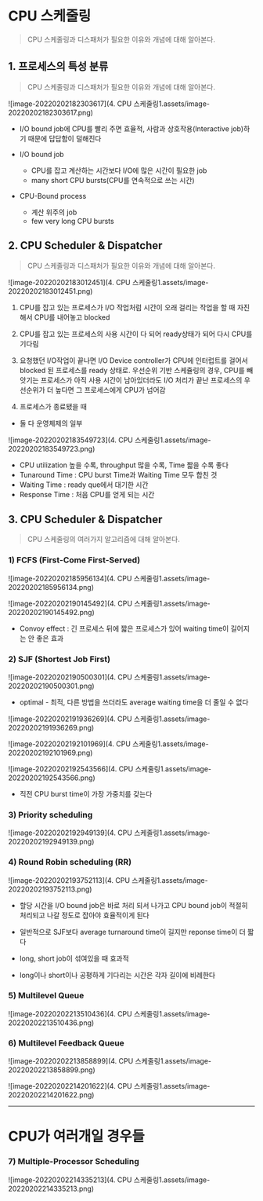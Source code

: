 # CPU 스케줄링

> CPU 스케줄링과 디스패처가 필요한 이유와 개념에 대해 알아본다.

## 1. 프로세스의 특성 분류

> CPU 스케줄링과 디스패처가 필요한 이유와 개념에 대해 알아본다.

![image-20220202182303617](4. CPU 스케줄링1.assets/image-20220202182303617.png)

- I/O bound job에 CPU를 빨리 주면 효율적, 사람과 상호작용(Interactive job)하기 때문에 답답함이 덜해진다
- I/O bound job
  - CPU를 잡고 계산하는 시간보다 I/O에 많은 시간이 필요한 job
  - many short CPU bursts(CPU를 연속적으로 쓰는 시간)

- CPU-Bound process
  - 계산 위주의 job
  - few very long CPU bursts



## 2. CPU Scheduler & Dispatcher

> CPU 스케줄링과 디스패처가 필요한 이유와 개념에 대해 알아본다.

![image-20220202183012451](4. CPU 스케줄링1.assets/image-20220202183012451.png)

1) CPU를 잡고 있는 프로세스가 I/O 작업처럼 시간이 오래 걸리는 작업을 할 때 자진해서 CPU를 내어놓고 blocked

2) CPU를 잡고 있는 프로세스의 사용 시간이 다 되어 ready상태가 되어 다시 CPU를 기다림

3) 요청했던 I/O작업이 끝나면 I/O Device controller가 CPU에 인터럽트를 걸어서 blocked 된 프로세스를 ready 상태로. 우선순위 기반 스케쥴링의 경우, CPU를 빼앗기는 프로세스가 아직 사용 시간이 남아있더라도 I/O 처리가 끝난 프로세스의 우선순위가 더 높다면 그 프로세스에게 CPU가 넘어감

4) 프로세스가 종료됐을 때

- 둘 다 운영체제의 일부

![image-20220202183549723](4. CPU 스케줄링1.assets/image-20220202183549723.png)

- CPU utilization 높을 수록, throughput 많을 수록, Time 짧을 수록 좋다
- Tunaround Time : CPU burst Time과 Waiting Time 모두 합친 것
- Waiting Time : ready que에서 대기한 시간
- Response Time : 처음 CPU를 얻게 되는 시간



## 3. CPU Scheduler & Dispatcher

> CPU 스케줄링의 여러가지 알고리즘에 대해 알아본다.

### 1) FCFS (First-Come First-Served)

![image-20220202185956134](4. CPU 스케줄링1.assets/image-20220202185956134.png)

![image-20220202190145492](4. CPU 스케줄링1.assets/image-20220202190145492.png)

- Convoy effect : 긴 프로세스 뒤에 짧은 프로세스가 있어 waiting time이 길어지는 안 좋은 효과



### 2) SJF (Shortest Job First)

![image-20220202190500301](4. CPU 스케줄링1.assets/image-20220202190500301.png)

- optimal - 최적, 다른 방법을 쓰더라도 average waiting time을 더 줄일 수 없다

![image-20220202191936269](4. CPU 스케줄링1.assets/image-20220202191936269.png)

![image-20220202192101969](4. CPU 스케줄링1.assets/image-20220202192101969.png)

![image-20220202192543566](4. CPU 스케줄링1.assets/image-20220202192543566.png)

- 직전 CPU burst time이 가장 가중치를 갖는다



### 3) Priority scheduling

![image-20220202192949139](4. CPU 스케줄링1.assets/image-20220202192949139.png)

### 4) Round Robin scheduling (RR)

![image-20220202193752113](4. CPU 스케줄링1.assets/image-20220202193752113.png)

- 할당 시간을 I/O bound job은 바로 처리 되서 나가고 CPU bound job이 적절히 처리되고 나갈 정도로 잡아야 효율적이게 된다

- 일반적으로 SJF보다 average turnaround time이 길지만 reponse time이 더 짧다
- long, short job이 섞여있을 때 효과적
- long이나 short이나 공평하게 기다리는 시간은 각자 길이에 비례한다

### 5) Multilevel Queue

![image-20220202213510436](4. CPU 스케줄링1.assets/image-20220202213510436.png)



### 6) Multilevel Feedback Queue

![image-20220202213858899](4. CPU 스케줄링1.assets/image-20220202213858899.png)

![image-20220202214201622](4. CPU 스케줄링1.assets/image-20220202214201622.png)

---

# CPU가 여러개일 경우들

### 7) Multiple-Processor Scheduling

![image-20220202214335213](4. CPU 스케줄링1.assets/image-20220202214335213.png)







